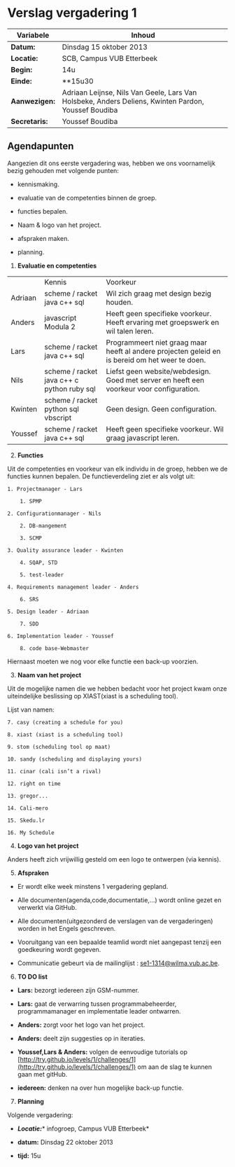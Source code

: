 # Verslag vergadering 1

Variabele	|Inhoud
---		|---
**Datum:**	|Dinsdag 15 oktober 2013
**Locatie:** 	|SCB, Campus VUB Etterbeek
**Begin:**	|14u
**Einde:**	|**15u30
**Aanwezigen:**	|Adriaan Leijnse, Nils Van Geele, Lars Van Holsbeke, Anders Deliens, Kwinten Pardon, Youssef Boudiba
**Secretaris:** |Youssef Boudiba

## Agendapunten

Aangezien dit ons eerste vergadering was, hebben we ons voornamelijk bezig gehouden met volgende punten:

* kennismaking.

* evaluatie van de competenties binnen de groep.

* functies bepalen.

* Naam & logo van het project.

* afspraken maken.

* planning.

1. **Evaluatie en competenties**

<table>
  <tr>
    <td></td>
    <td>Kennis</td>
    <td>Voorkeur</td>
  </tr>
  <tr>
    <td>Adriaan</td>
    <td>scheme / racket 
java
c++
sql</td>
    <td>Wil zich graag met design bezig houden.</td>
  </tr>
  <tr>
    <td>Anders</td>
    <td>javascript
Modula 2</td>
    <td>Heeft geen specifieke voorkeur. Heeft ervaring met groepswerk en wil talen leren.</td>
  </tr>
  <tr>
    <td>Lars</td>
    <td>scheme / racket 
java
c++
sql</td>
    <td>Programmeert niet graag maar heeft al andere projecten geleid en is bereid om het weer te doen.</td>
  </tr>
  <tr>
    <td>Nils</td>
    <td>scheme / racket 
java
c++
c
python
ruby
sql</td>
    <td>Liefst geen website/webdesign. Goed met server en heeft een voorkeur voor configuration.</td>
  </tr>
  <tr>
    <td>Kwinten</td>
    <td>scheme / racket 
python
sql
vbscript</td>
    <td>Geen design. Geen configuration.</td>
  </tr>
  <tr>
    <td>Youssef</td>
    <td>scheme / racket 
java
c++
sql</td>
    <td>Heeft geen specifieke voorkeur. Wil graag javascript leren.</td>
  </tr>
</table>


2. **Functies**

Uit de competenties en voorkeur van elk individu in de groep, hebben we de functies kunnen bepalen. De functieverdeling ziet er als volgt uit:

    1. Projectmanager - Lars

        1. SPMP

    2. Configurationmanager - Nils

        2. DB-mangement

        3. SCMP

    3. Quality assurance leader - Kwinten

        4. SQAP, STD

        5. test-leader

    4. Requirements management leader - Anders

        6. SRS

    5. Design leader - Adriaan

        7. SDD

    6. Implementation leader - Youssef

        8. code base-Webmaster

Hiernaast moeten we nog voor elke functie een back-up voorzien. 

3. **Naam van het project**

Uit de mogelijke namen die we hebben bedacht voor het project kwam onze uiteindelijke  beslissing op XIAST(xiast is a scheduling tool). 

Lijst van namen:

    7. casy (creating a schedule for you)

    8. xiast (xiast is a scheduling tool) 

    9. stom (scheduling tool op maat)

    10. sandy (scheduling and displaying yours)

    11. cinar (cali isn’t a rival)

    12. right on time

    13. gregor...

    14. Cali-mero 

    15. Skedu.lr

    16. My Schedule

4. **Logo van het project**

Anders heeft zich vrijwillig gesteld om een logo te ontwerpen (via kennis).

	

5. **Afspraken**

* Er wordt elke week minstens 1 vergadering gepland.

* Alle documenten(agenda,code,documentatie,...) wordt online gezet en verwerkt via GitHub.

* Alle documenten(uitgezonderd de verslagen van de vergaderingen) worden in het Engels geschreven.

* Vooruitgang van een bepaalde teamlid wordt niet aangepast tenzij een goedkeuring wordt gegeven.

* Communicatie gebeurt via de mailinglijst : [se1-1314@wilma.vub.ac.be](mailto:se1-1314@wilma.vub.ac.be).

	

6. **TO DO list**

* **Lars:** bezorgt iedereen zijn GSM-nummer.

* **Lars:** gaat de verwarring tussen programmabeheerder, programmamanager en implementatie leader ontwarren.

* **Anders:** zorgt voor het logo van het project.

* **Anders:** deelt zijn suggesties op in iteraties.

* **Youssef,Lars & Anders:** volgen de eenvoudige tutorials op [http://try.github.io/levels/1/challenges/1](http://try.github.io/levels/1/challenges/1) om  aan de slag te kunnen gaan met gitHub.

* **iedereen:** denken na over hun mogelijke back-up functie.

7. **Planning**

Volgende vergadering:	

* **_Locatie:_*** 	infogroep, Campus VUB Etterbeek*

* **datum:** 	Dinsdag 22 oktober 2013

* **tijd:** 		15u


